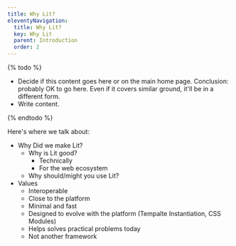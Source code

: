 ```yaml
---
title: Why Lit?
eleventyNavigation:
  title: Why Lit?
  key: Why Lit
  parent: Introduction
  order: 2
---
```



{% todo %}

- Decide if this content goes here or on the main home page. Conclusion: probably OK to go here. Even if it covers similar ground, it'll be in a different form.
- Write content.

{% endtodo %}

Here's where we talk about:

* Why Did we make Lit?
  * Why is Lit good?
    * Technically
    * For the web ecosystem
  * Why should/might you use Lit?
* Values
  * Interoperable
  * Close to the platform
  * Minimal and fast
  * Designed to evolve with the platform (Tempalte Instantiation, CSS Modules)
  * Helps solves practical problems today
  * Not another framework


